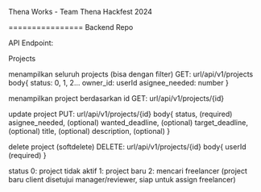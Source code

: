 Thena Works - Team Thena
Hackfest 2024

================
Backend Repo

API Endpoint:

Projects

menampilkan seluruh projects (bisa dengan filter)
GET: url/api/v1/projects
body{
    status: 0, 1, 2...
    owner_id: userId
    asignee_needed: number
}

menampilkan project berdasarkan id
GET: url/api/v1/projects/{id}

update project
PUT: url/api/v1/projects/{id}
body{
    status, (required)
    asignee_needed, (optional)
    wanted_deadline, (optional)
    target_deadline, (optional)
    title, (optional)
    description, (optional)
}

delete project (softdelete)
DELETE: url/api/v1/projects/{id}
body{
   userId (required)
}

status
0: project tidak aktif
1: project baru
2: mencari freelancer (project baru client disetujui manager/reviewer, siap untuk assign freelancer)